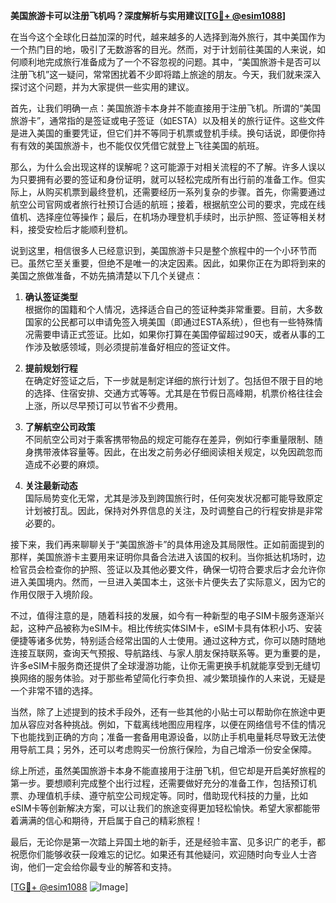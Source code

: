 **美国旅游卡可以注册飞机吗？深度解析与实用建议[[TG💪+ @esim1088](https://t.me/s/esim1088)]**

在当今这个全球化日益加深的时代，越来越多的人选择到海外旅行，其中美国作为一个热门目的地，吸引了无数游客的目光。然而，对于计划前往美国的人来说，如何顺利地完成旅行准备成为了一个不容忽视的问题。其中，“美国旅游卡是否可以注册飞机”这一疑问，常常困扰着不少即将踏上旅途的朋友。今天，我们就来深入探讨这个问题，并为大家提供一些实用的建议。

首先，让我们明确一点：美国旅游卡本身并不能直接用于注册飞机。所谓的“美国旅游卡”，通常指的是签证或电子签证（如ESTA）以及相关的旅行证件。这些文件是进入美国的重要凭证，但它们并不等同于机票或登机手续。换句话说，即便你持有有效的美国旅游卡，也不能仅仅凭借它就登上飞往美国的航班。

那么，为什么会出现这样的误解呢？这可能源于对相关流程的不了解。许多人误以为只要拥有必要的签证和身份证明，就可以轻松完成所有出行前的准备工作。但实际上，从购买机票到最终登机，还需要经历一系列复杂的步骤。首先，你需要通过航空公司官网或者旅行社预订合适的航班；接着，根据航空公司的要求，完成在线值机、选择座位等操作；最后，在机场办理登机手续时，出示护照、签证等相关材料，接受安检后才能顺利登机。

说到这里，相信很多人已经意识到，美国旅游卡只是整个旅程中的一个小环节而已。虽然它至关重要，但绝不是唯一的决定因素。因此，如果你正在为即将到来的美国之旅做准备，不妨先搞清楚以下几个关键点：

1. **确认签证类型**  
   根据你的国籍和个人情况，选择适合自己的签证种类非常重要。目前，大多数国家的公民都可以申请免签入境美国（即通过ESTA系统），但也有一些特殊情况需要申请正式签证。比如，如果你打算在美国停留超过90天，或者从事的工作涉及敏感领域，则必须提前准备好相应的签证文件。

2. **提前规划行程**  
   在确定好签证之后，下一步就是制定详细的旅行计划了。包括但不限于目的地的选择、住宿安排、交通方式等等。尤其是在节假日高峰期，机票价格往往会上涨，所以尽早预订可以节省不少费用。

3. **了解航空公司政策**  
   不同航空公司对于乘客携带物品的规定可能存在差异，例如行李重量限制、随身携带液体容量等。因此，在出发之前务必仔细阅读相关规定，以免因疏忽而造成不必要的麻烦。

4. **关注最新动态**  
   国际局势变化无常，尤其是涉及到跨国旅行时，任何突发状况都可能导致原定计划被打乱。因此，保持对外界信息的关注，及时调整自己的行程安排是非常必要的。

接下来，我们再来聊聊关于“美国旅游卡”的具体用途及其局限性。正如前面提到的那样，美国旅游卡主要用来证明你具备合法进入该国的权利。当你抵达机场时，边检官员会检查你的护照、签证以及其他必要文件，确保一切符合要求后才会允许你进入美国境内。然而，一旦进入美国本土，这张卡片便失去了实际意义，因为它的作用仅限于入境阶段。

不过，值得注意的是，随着科技的发展，如今有一种新型的电子SIM卡服务逐渐兴起，这种产品被称为eSIM卡。相比传统实体SIM卡，eSIM卡具有体积小巧、安装便捷等诸多优势，特别适合经常出国的人士使用。通过这种方式，你可以随时随地连接互联网，查询天气预报、导航路线、与家人朋友保持联系等。更为重要的是，许多eSIM卡服务商还提供了全球漫游功能，让你无需更换手机就能享受到无缝切换网络的服务体验。对于那些希望简化行李负担、减少繁琐操作的人来说，无疑是一个非常不错的选择。

当然，除了上述提到的技术手段外，还有一些其他的小贴士可以帮助你在旅途中更加从容应对各种挑战。例如，下载离线地图应用程序，以便在网络信号不佳的情况下也能找到正确的方向；准备一套备用电源设备，以防止手机电量耗尽导致无法使用导航工具；另外，还可以考虑购买一份旅行保险，为自己增添一份安全保障。

综上所述，虽然美国旅游卡本身不能直接用于注册飞机，但它却是开启美好旅程的第一步。要想顺利完成整个出行过程，还需要做好充分的准备工作，包括预订机票、办理值机手续、遵守航空公司规定等。同时，借助现代科技的力量，比如eSIM卡等创新解决方案，可以让我们的旅途变得更加轻松愉快。希望大家都能带着满满的信心和期待，开启属于自己的精彩旅程！

最后，无论你是第一次踏上异国土地的新手，还是经验丰富、见多识广的老手，都祝愿你们能够收获一段难忘的记忆。如果还有其他疑问，欢迎随时向专业人士咨询，他们一定会给你最专业的解答和支持。

[[TG💪+ @esim1088](https://t.me/s/esim1088) ![Image](https://i.postimg.cc/4NQfJmqS/Snipaste-2025-05-13-00-14-12.png)]